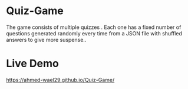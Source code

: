 # Quiz-Game
The game consists of multiple quizzes . Each one has a fixed number of questions generated randomly every time from a JSON file with shuffled answers to give more suspense..

# Live Demo
https://ahmed-wael29.github.io/Quiz-Game/
